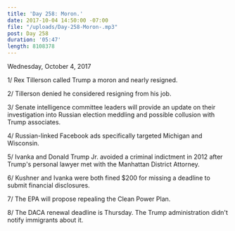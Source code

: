 ```yaml
---
title: 'Day 258: Moron.'
date: 2017-10-04 14:50:00 -07:00
file: "/uploads/Day-258-Moron-.mp3"
post: Day 258
duration: '05:47'
length: 8108378
---
```


Wednesday, October 4, 2017

1/ Rex Tillerson called Trump a moron and nearly resigned.

2/ Tillerson denied he considered resigning from his job.

3/ Senate intelligence committee leaders will provide an update on their investigation into Russian election meddling and possible collusion with Trump associates.

4/ Russian-linked Facebook ads specifically targeted Michigan and Wisconsin.

5/ Ivanka and Donald Trump Jr. avoided a criminal indictment in 2012 after Trump's personal lawyer met with the Manhattan District Attorney.

6/ Kushner and Ivanka were both fined $200 for missing a deadline to submit financial disclosures.

7/ The EPA will propose repealing the Clean Power Plan.

8/ The DACA renewal deadline is Thursday. The Trump administration didn't notify immigrants about it.